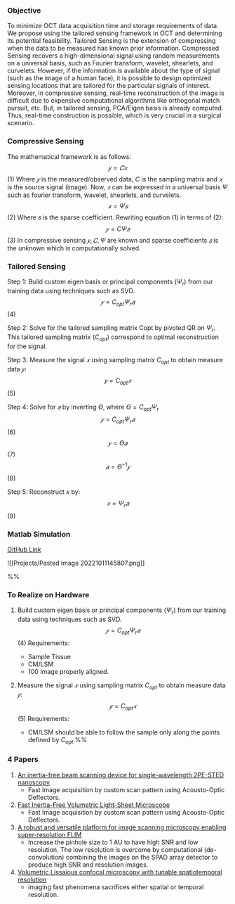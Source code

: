 
### Objective
To minimize OCT data acquisition time and storage requirements of data. We propose using the tailored sensing framework in OCT and determining its potential feasibility. Tailored Sensing is the extension of compressing when the data to be measured has known prior information. Compressed Sensing recovers a high-dimensional signal using random measurements on a universal basis, such as Fourier transform, wavelet, shearlets, and curvelets. However, if the information is available about the type of signal (such as the image of a human face), it is possible to design optimized sensing locations that are tailored for the particular signals of interest. Moreover, in compressive sensing, real-time reconstruction of the image is difficult due to expensive computational algorithms like orthogonal match pursuit, etc. But, in tailored sensing, PCA/Eigen basis is already computed. Thus, real-time construction is possible, which is very crucial in a surgical scenario.

### Compressive Sensing
The mathematical framework is as follows:
$$𝑦=𝐶𝑥$$(1)
Where $𝑦$ is the measured/observed data, $C$ is the sampling matrix and $𝑥$ is the source signal (image).
Now, $𝑥$ can be expressed in a universal basis $Ψ$ such as fourier transform, wavelet, shearlets, and curvelets.
$$𝑥=Ψ 𝑠$$(2)
Where 𝑠 is the sparse coefficient. Rewriting equation (1) in terms of (2):
$$𝑦=C Ψ 𝑠$$(3)
In compressive sensing $𝑦,𝐶,Ψ$ are known and sparse coefficients $𝑠$ is the unknown which is computationally solved.

### Tailored Sensing
Step 1: Build custom eigen basis or principal components $(Ψ_r)$ from our training data using techniques such as SVD.
$$𝑦= C_{opt} Ψ_r 𝑎$$ (4)

Step 2: Solve for the tailored sampling matrix Copt by pivoted QR on $Ψ_r$. This tailored sampling matrix $(C_{opt})$ correspond to optimal reconstruction for the signal.

Step 3: Measure the signal $𝑥$ using sampling matrix $C_{opt}$ to obtain measure data $𝑦$:
$$𝑦= C_{opt} 𝑥 $$(5)

Step 4: Solve for $𝑎$ by inverting $Ѳ$, where $Ѳ= C_{opt} Ψ_r$
$$𝑦= C_{opt} Ψ_r 𝑎$$ (6)
$$𝑦=Ѳ 𝑎$$ (7)
$$𝑎= Ѳ^{-1}𝑦 $$(8)

Step 5: Reconstruct 𝑥 by:
$$𝑥= Ψ_{r}𝑎$$(9)

### Matlab Simulation

[GitHub Link](https://github.com/ajaygunalan/fastCS/blob/main/ContiTailored.m)

![[Projects/Pasted image 20221011145807.png]]

%%
### To Realize on Hardware

1. Build custom eigen basis or principal components $(Ψ_r)$ from our training data using techniques such as SVD.
$$𝑦= C_{opt} Ψ_r 𝑎$$ (4)
Requirements:
	- Sample Tissue
	- CM/LSM
	- 100 Image properly aligned.


2. Measure the signal $𝑥$ using sampling matrix $C_{opt}$ to obtain measure data $𝑦$:
$$𝑦= C_{opt} 𝑥 $$(5)
Requirements:
	- CM/LSM should be able to follow the  sample only along the points defined by $C_{opt}$
%%

### 4 Papers

1.  [An inertia-free beam scanning device for single-wavelength 2PE-STED nanoscopy](https://iopscience.iop.org/article/10.1088/1361-6463/ab8852)
	- Fast Image acquisition by custom scan pattern using Acousto-Optic Deflectors.
2. [Fast Inertia-Free Volumetric Light-Sheet Microscope](https://pubs.acs.org/doi/full/10.1021/acsphotonics.7b00382)
	- Fast Image acquisition by custom scan pattern using Acousto-Optic Deflectors.
3. [A robust and versatile platform for image scanning microscopy enabling super-resolution FLIM](https://www.nature.com/articles/s41592-018-0291-9)
	- Increase the pinhole size to 1 AU to have high SNR and low resolution. The low resolution is overcome by computational (de-convolution) combining the images on the SPAD array detector to produce high SNR and resolution images. 
4. [Volumetric Lissajous confocal microscopy with tunable spatiotemporal resolution](https://opg.optica.org/boe/fulltext.cfm?uri=boe-11-11-6293&id=441078)
	- imaging fast phenomena sacrifices either spatial or temporal resolution. 





